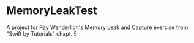 # MemoryLeakTest

A project for Ray Wenderlich's Memory Leak and Capture exercise from "Swift by Tutorials" chapt. 5
